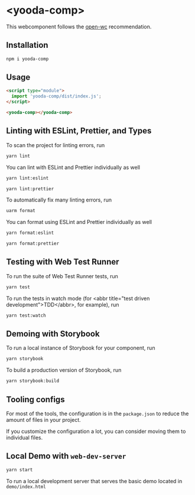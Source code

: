# \<yooda-comp>

This webcomponent follows the [open-wc](https://github.com/open-wc/open-wc) recommendation.

## Installation

```bash
npm i yooda-comp
```

## Usage

```html
<script type="module">
  import 'yooda-comp/dist/index.js';
</script>

<yooda-comp></yooda-comp>
```

## Linting with ESLint, Prettier, and Types

To scan the project for linting errors, run

```bash
yarn lint
```

You can lint with ESLint and Prettier individually as well

```bash
yarn lint:eslint
```

```bash
yarn lint:prettier
```

To automatically fix many linting errors, run

```bash
uarm format
```

You can format using ESLint and Prettier individually as well

```bash
yarn format:eslint
```

```bash
yarn format:prettier
```

## Testing with Web Test Runner

To run the suite of Web Test Runner tests, run

```bash
yarn test
```

To run the tests in watch mode (for &lt;abbr title=&#34;test driven development&#34;&gt;TDD&lt;/abbr&gt;, for example), run

```bash
yarn test:watch
```

## Demoing with Storybook

To run a local instance of Storybook for your component, run

```bash
yarn storybook
```

To build a production version of Storybook, run

```bash
yarn storybook:build
```

## Tooling configs

For most of the tools, the configuration is in the `package.json` to reduce the amount of files in your project.

If you customize the configuration a lot, you can consider moving them to individual files.

## Local Demo with `web-dev-server`

```bash
yarn start
```

To run a local development server that serves the basic demo located in `demo/index.html`
